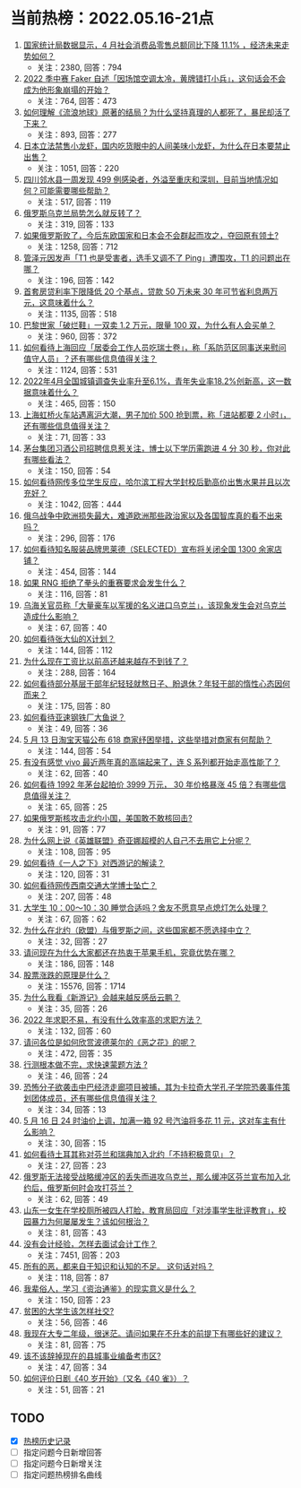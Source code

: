 # 当前热榜：2022.05.16-21点
1. [国家统计局数据显示，4 月社会消费品零售总额同比下降 11.1% ，经济未来走势如何？](https://www.zhihu.com/question/533021951)
    * 关注：2380, 回答：794
2. [2022 季中赛 Faker 自述「因场馆空调太冷，黄牌错打小兵」，这句话会不会成为他形象崩塌的开始？](https://www.zhihu.com/question/532935482)
    * 关注：764, 回答：473
3. [如何理解《流浪地球》原著的结局？为什么坚持真理的人都死了，暴民却活了下来？](https://www.zhihu.com/question/311977244)
    * 关注：893, 回答：277
4. [日本立法禁售小龙虾，国内吃货眼中的人间美味小龙虾，为什么在日本要禁止出售？](https://www.zhihu.com/question/532597458)
    * 关注：1051, 回答：220
5. [四川邻水县一周发现 499 例感染者，外溢至重庆和深圳，目前当地情况如何？可能需要哪些帮助？](https://www.zhihu.com/question/533069395)
    * 关注：517, 回答：119
6. [俄罗斯乌克兰局势怎么就反转了？](https://www.zhihu.com/question/532818299)
    * 关注：319, 回答：133
7. [如果俄罗斯败了，今后东欧国家和日本会不会群起而攻之，夺回原有领土?](https://www.zhihu.com/question/527283894)
    * 关注：1258, 回答：712
8. [管泽元因发声「T1 也是受害者，选手又调不了 Ping」遭围攻，T1 的问题出在哪？](https://www.zhihu.com/question/533039677)
    * 关注：196, 回答：142
9. [首套房贷利率下限降低 20 个基点，贷款 50 万未来 30 年可节省利息两万元，这意味着什么？](https://www.zhihu.com/question/532973969)
    * 关注：1135, 回答：518
10. [巴黎世家「破烂鞋」一双卖 1.2 万元，限量 100 双，为什么有人会买单？](https://www.zhihu.com/question/532981956)
    * 关注：960, 回答：372
11. [如何看待上海回应「居委会工作人员吃瑞士卷」，称「系防范区同事送来慰问值守人员」？还有哪些信息值得关注？](https://www.zhihu.com/question/533028051)
    * 关注：1124, 回答：531
12. [2022年4月全国城镇调查失业率升至6.1%，青年失业率18.2%创新高，这一数据意味着什么？](https://www.zhihu.com/question/533043580)
    * 关注：465, 回答：150
13. [上海虹桥火车站遇离沪大潮，男子加价 500 抢到票，称「进站都要 2 小时」，还有哪些信息值得关注？](https://www.zhihu.com/question/533089618)
    * 关注：71, 回答：33
14. [茅台集团习酒公司招聘信息惹关注，博士以下学历需跑进 4 分 30 秒，你对此有哪些看法？](https://www.zhihu.com/question/532789414)
    * 关注：150, 回答：54
15. [如何看待网传多位学生反应，哈尔滨工程大学封校后勤高价出售水果并且以次充好？](https://www.zhihu.com/question/533065458)
    * 关注：1042, 回答：444
16. [俄乌战争中欧洲损失最大，难道欧洲那些政治家以及各国智库真的看不出来吗？](https://www.zhihu.com/question/521653060)
    * 关注：296, 回答：176
17. [如何看待知名服装品牌思莱德（SELECTED）宣布将关闭全国 1300 余家店铺？](https://www.zhihu.com/question/532651138)
    * 关注：454, 回答：144
18. [如果 RNG 拒绝了拳头的重赛要求会发生什么？](https://www.zhihu.com/question/532774641)
    * 关注：116, 回答：81
19. [乌海关官员称「大量豪车以军援的名义进口乌克兰」，该现象发生会对乌克兰造成什么影响？](https://www.zhihu.com/question/533071677)
    * 关注：67, 回答：40
20. [如何看待张大仙的X计划？](https://www.zhihu.com/question/532243632)
    * 关注：144, 回答：112
21. [为什么现在工资比以前高还越来越存不到钱了？](https://www.zhihu.com/question/532764754)
    * 关注：288, 回答：164
22. [如何看待部分基层干部年纪轻轻就熬日子、盼退休？年轻干部的惰性心态因何而来？](https://www.zhihu.com/question/533025860)
    * 关注：175, 回答：80
23. [如何看待亚速钢铁厂大鱼说？](https://www.zhihu.com/question/532406089)
    * 关注：49, 回答：36
24. [5 月 13 日淘宝天猫公布 618 商家纾困举措，这些举措对商家有何帮助？](https://www.zhihu.com/question/532809604)
    * 关注：144, 回答：54
25. [有没有感觉 vivo 最近两年真的高端起来了，连 S 系列都开始走高性能了？](https://www.zhihu.com/question/533072818)
    * 关注：62, 回答：40
26. [如何看待 1992 年茅台起拍价 3999 万元， 30 年价格暴涨 45 倍？有哪些信息值得关注？](https://www.zhihu.com/question/533084234)
    * 关注：65, 回答：25
27. [如果俄罗斯核攻击北约小国，美国敢不敢核回击?](https://www.zhihu.com/question/532949558)
    * 关注：91, 回答：77
28. [为什么网上说《英雄联盟》奇亚娜超模的人自己不去用它上分呢？](https://www.zhihu.com/question/532389564)
    * 关注：108, 回答：95
29. [如何看待《一人之下》对西游记的解读？](https://www.zhihu.com/question/271887825)
    * 关注：120, 回答：31
30. [如何看待网传西南交通大学博士坠亡？](https://www.zhihu.com/question/532844269)
    * 关注：207, 回答：48
31. [大学生 10：00～10：30 睡觉合适吗？舍友不愿意早点熄灯怎么处理？](https://www.zhihu.com/question/533020618)
    * 关注：67, 回答：62
32. [为什么在北约（欧盟）与俄罗斯之间，这些国家都不愿选择中立？](https://www.zhihu.com/question/533079801)
    * 关注：32, 回答：27
33. [请问现在为什么大家都还在热衷于苹果手机，究竟优势在哪？](https://www.zhihu.com/question/526096369)
    * 关注：186, 回答：148
34. [股票涨跌的原理是什么？](https://www.zhihu.com/question/32023399)
    * 关注：15576, 回答：1714
35. [为什么我看《新游记》会越来越反感岳云鹏？](https://www.zhihu.com/question/530498063)
    * 关注：35, 回答：26
36. [2022 年求职不易，有没有什么效率高的求职方法？](https://www.zhihu.com/question/532318958)
    * 关注：132, 回答：60
37. [请问各位是如何欣赏波德莱尔的《恶之花》的呢？](https://www.zhihu.com/question/19935894)
    * 关注：472, 回答：35
38. [行测根本做不完，求快速蒙题方法 ?](https://www.zhihu.com/question/532384270)
    * 关注：46, 回答：24
39. [恐怖分子欲袭击中巴经济走廊项目被捕，其为卡拉奇大学孔子学院恐袭事件策划团体成员，还有哪些信息值得关注？](https://www.zhihu.com/question/533104965)
    * 关注：34, 回答：13
40. [5 月 16 日 24 时油价上调，加满一箱 92 号汽油将多花 11 元，这对车主有什么影响？](https://www.zhihu.com/question/533101031)
    * 关注：30, 回答：15
41. [如何看待土耳其称对芬兰和瑞典加入北约「不持积极意见」？](https://www.zhihu.com/question/532838771)
    * 关注：27, 回答：23
42. [俄罗斯无法接受战略缓冲区的丢失而进攻乌克兰，那么缓冲区芬兰宣布加入北约后，俄罗斯何时会攻打芬兰？](https://www.zhihu.com/question/533024855)
    * 关注：62, 回答：49
43. [山东一女生在学校厕所被四人打脸，教育局回应「对涉事学生批评教育」，校园暴力为何屡屡发生？该如何根治？](https://www.zhihu.com/question/532675549)
    * 关注：81, 回答：43
44. [没有会计经验，怎样去面试会计工作？](https://www.zhihu.com/question/20473577)
    * 关注：7451, 回答：203
45. [所有的恶，都来自于知识和认知的不足。 这句话对吗？](https://www.zhihu.com/question/531235767)
    * 关注：118, 回答：87
46. [我辈俗人，学习《资治通鉴》的现实意义是什么？](https://www.zhihu.com/question/521007210)
    * 关注：150, 回答：23
47. [贫困的大学生该怎样社交?](https://www.zhihu.com/question/533078845)
    * 关注：56, 回答：46
48. [我现在大专二年级，很迷茫。请问如果在不升本的前提下有哪些好的建议？](https://www.zhihu.com/question/532714617)
    * 关注：81, 回答：75
49. [该不该辞掉现在的县城事业编备考市区?](https://www.zhihu.com/question/531596656)
    * 关注：47, 回答：34
50. [如何评价日剧《40 岁开始》（又名《40 雀》）？](https://www.zhihu.com/question/510769131)
    * 关注：51, 回答：21
## TODO
* [x] [热榜历史记录](hot_history/AllHot.md)
* [ ] 指定问题今日新增回答
* [ ] 指定问题今日新增关注
* [ ] 指定问题热榜排名曲线
